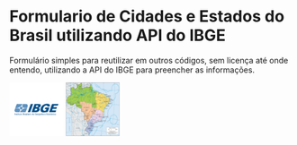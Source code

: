 # Formulario de Cidades e Estados do Brasil utilizando API do IBGE

Formulário simples para reutilizar em outros códigos, sem licença até onde entendo, utilizando a API do IBGE para preencher as informações.

<img src="icons/ibgeicon.webp" style="width:10vw;height:10vw;">
<img src="icons/map.jpg" style="width:10vw;height:10vw;">
